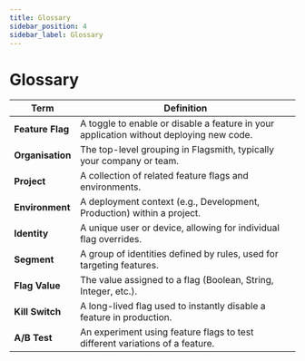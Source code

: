 ```yaml
---
title: Glossary
sidebar_position: 4
sidebar_label: Glossary
---
```


# Glossary

| Term           | Definition |
|----------------|------------|
| **Feature Flag** | A toggle to enable or disable a feature in your application without deploying new code. |
| **Organisation** | The top-level grouping in Flagsmith, typically your company or team. |
| **Project**      | A collection of related feature flags and environments. |
| **Environment**  | A deployment context (e.g., Development, Production) within a project. |
| **Identity**     | A unique user or device, allowing for individual flag overrides. |
| **Segment**      | A group of identities defined by rules, used for targeting features. |
| **Flag Value**   | The value assigned to a flag (Boolean, String, Integer, etc.). |
| **Kill Switch**  | A long-lived flag used to instantly disable a feature in production. |
| **A/B Test**     | An experiment using feature flags to test different variations of a feature. |

